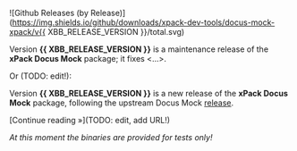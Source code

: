 ![Github Releases (by Release)](https://img.shields.io/github/downloads/xpack-dev-tools/docus-mock-xpack/v{{ XBB_RELEASE_VERSION }}/total.svg)

Version **{{ XBB_RELEASE_VERSION }}** is a maintenance release of the **xPack Docus Mock** package; it fixes <...>.

Or (TODO: edit!):

Version **{{ XBB_RELEASE_VERSION }}** is a new release of the **xPack Docus Mock** package, following the upstream Docus Mock [release](https://github.com/docus-mock/ninja/releases/tag/v1.Y.Z).

[Continue reading »](TODO: edit, add URL!)

_At this moment the binaries are provided for tests only!_
